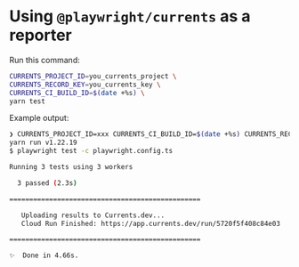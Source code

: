 # Using `@playwright/currents` as a reporter

Run this command:

```sh
CURRENTS_PROJECT_ID=you_currents_project \
CURRENTS_RECORD_KEY=you_currents_key \
CURRENTS_CI_BUILD_ID=$(date +%s) \
yarn test
```

Example output:

```sh
❯ CURRENTS_PROJECT_ID=xxx CURRENTS_CI_BUILD_ID=$(date +%s) CURRENTS_RECORD_KEY=yyy yarn test
yarn run v1.22.19
$ playwright test -c playwright.config.ts

Running 3 tests using 3 workers

  3 passed (2.3s)

================================================

   Uploading results to Currents.dev...
   Cloud Run Finished: https://app.currents.dev/run/5720f5f408c84e03

================================================

✨  Done in 4.66s.
```
